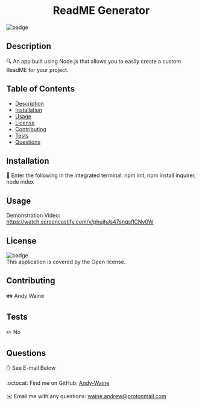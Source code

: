 
<h1 align="center">ReadME Generator</h1>
  
![badge](https://img.shields.io/badge/license-Open-brightgreen)<br />

## Description
🔍 An app built using Node.js that allows you to easily create a custom ReadME for your project.



## Table of Contents
- [Description](#description)
- [Installation](#installation)
- [Usage](#usage)
- [License](#license)
- [Contributing](#contributing)
- [Tests](#tests)
- [Questions](#questions)

## Installation
💾 Enter the following in the integrated terminal: npm init, npm install inquirer, node index

## Usage
Demonstration Video: https://watch.screencastify.com/v/phujhJs47snqsflCNv0W

## License
![badge](https://img.shields.io/badge/license-Open-brightgreen)
<br />
This application is covered by the Open license. 

## Contributing
👪 Andy Waine

## Tests
✏️ No

## Questions
✋ See E-mail Below<br />
<br />
:octocat: Find me on GitHub: [Andy-Waine](https://github.com/Andy-Waine)<br />
<br />
✉️ Email me with any questions: waine.andrew@protonmail.com<br /><br />

    
